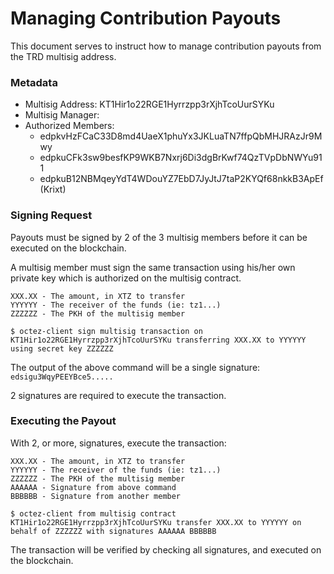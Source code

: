 # Managing Contribution Payouts

This document serves to instruct how to manage contribution payouts from the TRD multisig address.

### Metadata

* Multisig Address: KT1Hir1o22RGE1Hyrrzpp3rXjhTcoUurSYKu
* Multisig Manager: 
* Authorized Members:
	* edpkvHzFCaC33D8md4UaeX1phuYx3JKLuaTN7ffpQbMHJRAzJr9Mwy
	* edpkuCFk3sw9besfKP9WKB7Nxrj6Di3dgBrKwf74QzTVpDbNWYu911
	* edpkuB12NBMqeyYdT4WDouYZ7EbD7JyJtJ7taP2KYQf68nkkB3ApEf (Krixt)

### Signing Request

Payouts must be signed by 2 of the 3 multisig members before it can be executed on the blockchain.

A multisig member must sign the same transaction using his/her own private key which is authorized on the multisig contract.

	XXX.XX - The amount, in XTZ to transfer
	YYYYYY - The receiver of the funds (ie: tz1...)
	ZZZZZZ - The PKH of the multisig member

    $ octez-client sign multisig transaction on KT1Hir1o22RGE1Hyrrzpp3rXjhTcoUurSYKu transferring XXX.XX to YYYYYY using secret key ZZZZZZ

The output of the above command will be a single signature: `edsigu3WqyPEEYBce5.....`

2 signatures are required to execute the transaction.

### Executing the Payout

With 2, or more, signatures, execute the transaction:

    XXX.XX - The amount, in XTZ to transfer
    YYYYYY - The receiver of the funds (ie: tz1...)
    ZZZZZZ - The PKH of the multisig member
    AAAAAA - Signature from above command
    BBBBBB - Signature from another member

    $ octez-client from multisig contract KT1Hir1o22RGE1Hyrrzpp3rXjhTcoUurSYKu transfer XXX.XX to YYYYYY on behalf of ZZZZZZ with signatures AAAAAA BBBBBB

The transaction will be verified by checking all signatures, and executed on the blockchain.

